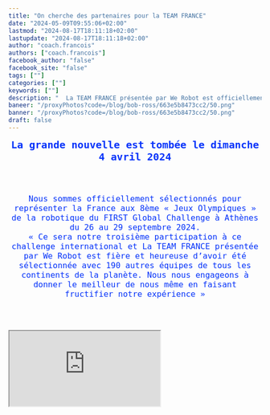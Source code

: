 ```yaml
---
title: "On cherche des partenaires pour la TEAM FRANCE"
date: "2024-05-09T09:55:06+02:00"
lastmod: "2024-08-17T18:11:18+02:00"
lastupdate: "2024-08-17T18:11:18+02:00"
author: "coach.francois"
authors: ["coach.francois"]
facebook_author: "false"
facebook_site: "false"
tags: [""]
categories: [""]
keywords: [""]
description: "  La TEAM FRANCE présentée par We Robot est officiellement sélectionnée pour le FIRST Global Challenge ATHENS 2024, les Jeux Olympiques junior de la Robotique "
baneer: "/proxyPhotos?code=/blog/bob-ross/663e5b8473cc2/50.png"
banner: "/proxyPhotos?code=/blog/bob-ross/663e5b8473cc2/50.png"
draft: false
---
```

<p style="text-align: center;"><span style="font-size:20px;"><tt><big><small><span style="color:#0432FA;"><strong>La grande nouvelle est tombée le dimanche 4 avril 2024</strong></span></small></big></tt></span></p>
<br><br>

<p style="text-align: center;"><span style="font-size:16px;"><tt><small><big><span style="color:#0432FA;">Nous sommes officiellement sélectionnés pour représenter la France aux 8ème « Jeux Olympiques » de la robotique du FIRST Global Challenge à Athènes du 26 au 29 septembre 2024.<br />
« Ce sera notre troisième participation à ce challenge international et La TEAM FRANCE
présentée par We Robot est fière et heureuse d’avoir été sélectionnée avec 190 autres équipes de tous les continents de la planète. Nous nous engageons à donner le meilleur de nous même en faisant fructifier notre expérience »
</span></big></small></tt></span></p>

<br><br>
<iframe src="https://drive.google.com/file/d/19hX-_XkJvoIrtbp3XJ20zgZGFvKw-2-v/preview"></iframe>
<br><br>
    








